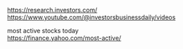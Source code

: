 






https://research.investors.com/     
https://www.youtube.com/@investorsbusinessdaily/videos      


most active stocks today   
https://finance.yahoo.com/most-active/    

